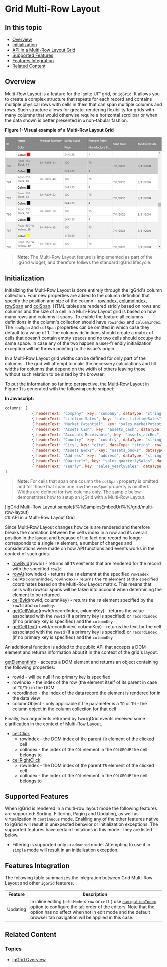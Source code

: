 ﻿<!--
|metadata|
{
    "fileName": "iggrid-multirowlayout",
    "controlName": "igGrid",
    "tags": ["Getting Started","Grids","Multi-Row Layout"]
}
|metadata|
-->

# Grid Multi-Row Layout

## In this topic

- [Overview](#overview)
- [Initialization](#initialization)
- [API in a Multi-Row Layout Grid](#api)
- [Supported Features](#features)
- [Features Integration](#features-integration)
- [Related Content](#related-content)

## <a id="overview"></a> Overview

Multi-Row Layout is a feature for the Ignite UI™ grid, or `igGrid`. It allows you to create a complex structure that repeats for each record and contains multiple physical rows with cells in them that can span multiple columns and rows. Such structure allows for greater rendering flexibility for grids with many columns that would otherwise require a horizontal scrollbar or when the data shown is better presented in a non-tabular fashion.

**Figure 1: Visual example of a Multi-Row Layout Grid**

![](images/igGrid_MultiRowLayout_01.png)

> **Note:** The Multi-Row Layout feature is implemented as part of the igGrid widget, and therefore follows the standard igGrid lifecycle.

## <a id="initialization"></a> Initialization

Initializing the Multi-Row Layout is done entirely through the igGrid's column collection. Four new properties are added to the column definition that specify the position and size of the column - [rowIndex](%%jQueryApiUrl%%/ui.igGrid#options:columns.rowIndex), [columnIndex](%%jQueryApiUrl%%/ui.igGrid#options:columns.columnIndex), [rowSpan](%%jQueryApiUrl%%/ui.igGrid#options:columns.rowSpan) and [colSpan](%%jQueryApiUrl%%/ui.igGrid#options:columns.colSpan). HTML tables are rendered stricly based on rows and columns and the size of a cell in a Multi-Row Layout grid is based on how many rows and columns it spans. To enable the feature all columns definitions in the column's collection should have `rowIndex` and `columnIndex`. The `rowSpan` and `colSpan` properties can be omitted in which case they default to a value of 1. The columns definitions should create a matrix of cells that doesn't contain empty spaces and no two cells should occupy the same space. In case any of the two happen a user-friendly initialization exception will be thrown pointing to the issue's origin.

In a Multi-Row Layout grid widths can be defined for only part of the columns. The grid will attempt to make the necessery calculations and fill widths for columns that depend on the width of others leaving those without such relation to be sized by the browser.

To put the information so far into perspective, the Multi-Row Layout in Figure 1 is generated with the following code snippet: 

**In Javascript:**

```js
columns: [
			{ headerText: "Company", key: "company", dataType: "string", rowIndex: 0, columnIndex: 0, colSpan: 2 },
			{ headerText: "Lifetime Sales", key: "sales_lifetimeSales", dataType: "number", rowIndex: 0, columnIndex: 2, colSpan: 2, rowSpan: 2 },
			{ headerText: "Market Potential", key: "sales_marketPotential", dataType: "number", rowIndex: 0, columnIndex: 4, rowSpan: 3, width: "10%" },
			{ headerText: "Assets Cash", key: "assets_cash", dataType: "number", rowIndex: 0, columnIndex: 5, width: "10%" },
			{ headerText: "Accounts Receivable", key: "assets_accRec", dataType: "number", rowIndex: 0, columnIndex: 6, width: "20%" },
			{ headerText: "Country", key: "country", dataType: "string", rowIndex: 1, columnIndex: 0, width: "10%" },
			{ headerText: "City", key: "city", dataType: "string", rowIndex: 1, columnIndex: 1, width: "10%" },
			{ headerText: "Assets Books", key: "assets_books", dataType: "number", rowIndex: 1, columnIndex: 5, colSpan: 2, rowSpan: 2 },
			{ headerText: "Address", key: "address", dataType: "string", rowIndex: 2, columnIndex: 0, colSpan: 2 },
			{ headerText: "Quarterly", key: "sales_quarterlySales", dataType: "number", rowIndex: 2, columnIndex: 2, width: "10%" },
			{ headerText: "Yearly", key: "sales_yearlySales", dataType: "number", rowIndex: 2, columnIndex: 3, width: "10%" }
]
```

> **Note:** For cells that span one column the `colSpan` property is omitted and for those that span one row the `rowSpan` property is omitted. Widths are defined for two columns only.
The sample below demonstrates how to setup an igGrid with a Multi-Row Layout.
<div class="embed-sample">
   [igGrid Multi-Row Layout sample](%%SamplesEmbedUrl%%/grid/multi-row-layout)
</div>
## <a id="api"></a> API in a Multi-Row Layout Grid

Since Multi-Row Layout changes how cells are rendered and therefore breaks the corelation between the cell's index in a row and its overall position in the layout and because of the fact one record no longer corresponds to a single `TR` element, a number of changes and considerations were made on how API functions and events works in the context of such grids.

* [rowById](%%jQueryApiUrl%%/ui.igGrid#methods:rowById)(rowId) - returns all `TR` elements that are rendered for the record with the specified `rowId`
* [rowAt](%%jQueryApiUrl%%/ui.igGrid#methods:rowAt)(rowIndex) - returns the `TR` element at the specified `rowIndex`
* [cellAt](%%jQueryApiUrl%%/ui.igGrid#methods:cellAt)(columnIndex, rowIndex) - returns the `TD` element at the specified coordinates based on the Multi-Row Layout matrix. This means that cells with row/col spans will be taken into account when determining the element to be returned.
* [cellById](%%jQueryApiUrl%%/ui.igGrid#methods:cellById)(rowId, columnKey) - returns the `TD` element specified by the `rowId` and `columnKey`.
* [getCellValue](%%jQueryApiUrl%%/ui.igGrid#methods:getCellValue)(rowId/recordIndex, columnKey) - returns the value associated with the `rowId` (if a primary key is specified) or `recordIndex` (if no primary key is specified) and the `columnKey`
* [getCellText](%%jQueryApiUrl%%/ui.igGrid#methods:getCellText)(rowId/recordIndex, columnKey) - returns the text for the cell associated with the `rowId` (if a primary key is specified) or `recordIndex` (if no primary key is specified) and the `columnKey`

An additional function is added to the public API that accepts a DOM element and returns information about it in the context of the grid's layout.

[getElementInfo](%%jQueryApiUrl%%/ui.iggrid#methods:getElementInfo) - accepts a DOM element and returns an object containing the following properties:

* rowId - will be null if no primary key is specified
* rowIndex - the index of the row (the element itself of its parent in case of `TD`/`TH`) in the DOM 
* recordIndex - the index of the data record the element is rendered for in the data view
* columnObject - only applicable if the parameter is a `TD` or `TH` - the column object in the column collection for that cell

Finally, two arguments returned by two igGrid events received some clarification in the context of Multi-Row Layout.

* [cellClick](%%jQueryApiUrl%%/ui.igGrid#events:cellClick)
    * rowIndex - the DOM index of the parent `TR` element of the clicked cell
    * colIndex - the index of the `COL` element in the `COLGROUP` the cell belongs to
* [cellRightClick](%%jQueryApiUrl%%/ui.igGrid#events:cellRightClick)
    * rowIndex - the DOM index of the parent `TR` element of the clicked cell
    * colIndex - the index of the `COL` element in the `COLGROUP` the cell belongs to

## <a id="features"></a> Supported Features

When igGrid is rendered in a multi-row layout mode the following features are supported: Sorting, Filtering, Paging and Updating, as well as virtualization in `continuous` mode. Enabling any of the other features native to igGrid will result in unexpected behavior or initialization exceptions. The supported features have certain limitations in this mode. They are listed below.

* Filtering is supported only in `advanced` mode. Attempting to use it in `simple` mode will result in an initialization exception.

## <a id="features-integration"></a> Features Integration

The following table summarizes the integration between Grid Multi-Row Layout and other `igGrid` features.

Feature | Description
-------|-------------
Updating | In inline editing (`editMode` is `row` or `cell` ) use [`navigationIndex`](%%jQueryApiUrl%%/ui.iggrid#options:columns.navigationIndex) option to configure the tab order of the editors. Note that the option has no effect when not in edit mode and the default browser tab navigation will be applied in this case. 

## <a id="related-content"></a> Related Content

### <a id="topics"></a> Topics

-   [igGrid Overview](igGrid-Overview.html)
